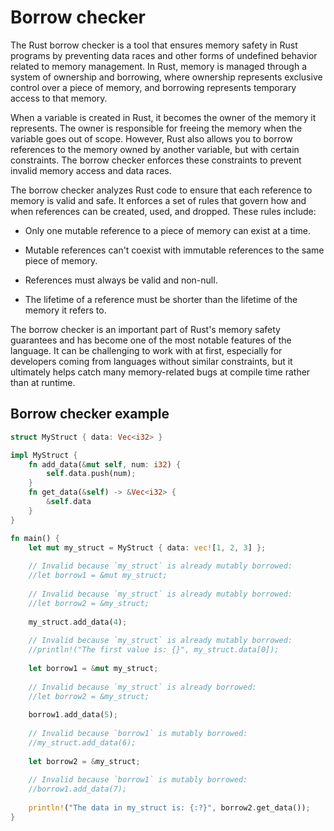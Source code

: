 # Borrow checker

The Rust borrow checker is a tool that ensures memory safety in Rust programs by preventing data races and other forms of undefined behavior related to memory management. In Rust, memory is managed through a system of ownership and borrowing, where ownership represents exclusive control over a piece of memory, and borrowing represents temporary access to that memory.

When a variable is created in Rust, it becomes the owner of the memory it represents. The owner is responsible for freeing the memory when the variable goes out of scope. However, Rust also allows you to borrow references to the memory owned by another variable, but with certain constraints. The borrow checker enforces these constraints to prevent invalid memory access and data races.

The borrow checker analyzes Rust code to ensure that each reference to memory is valid and safe. It enforces a set of rules that govern how and when references can be created, used, and dropped. These rules include:

* Only one mutable reference to a piece of memory can exist at a time.

* Mutable references can't coexist with immutable references to the same piece of memory.

* References must always be valid and non-null.

* The lifetime of a reference must be shorter than the lifetime of the memory it refers to.

The borrow checker is an important part of Rust's memory safety guarantees and has become one of the most notable features of the language. It can be challenging to work with at first, especially for developers coming from languages without similar constraints, but it ultimately helps catch many memory-related bugs at compile time rather than at runtime.


## Borrow checker example

```rust
struct MyStruct { data: Vec<i32> }

impl MyStruct {
    fn add_data(&mut self, num: i32) {
        self.data.push(num);
    }
    fn get_data(&self) -> &Vec<i32> {
        &self.data
    }
}

fn main() {
    let mut my_struct = MyStruct { data: vec![1, 2, 3] };
    
    // Invalid because `my_struct` is already mutably borrowed:
    //let borrow1 = &mut my_struct;
    
    // Invalid because `my_struct` is already mutably borrowed:
    //let borrow2 = &my_struct;
    
    my_struct.add_data(4);
    
    // Invalid because `my_struct` is already mutably borrowed:
    //println!("The first value is: {}", my_struct.data[0]);
    
    let borrow1 = &mut my_struct;
    
    // Invalid because `my_struct` is already borrowed:
    //let borrow2 = &my_struct;
    
    borrow1.add_data(5);
    
    // Invalid because `borrow1` is mutably borrowed:
    //my_struct.add_data(6);
    
    let borrow2 = &my_struct;
    
    // Invalid because `borrow1` is mutably borrowed:
    //borrow1.add_data(7);
    
    println!("The data in my_struct is: {:?}", borrow2.get_data());
}
```
